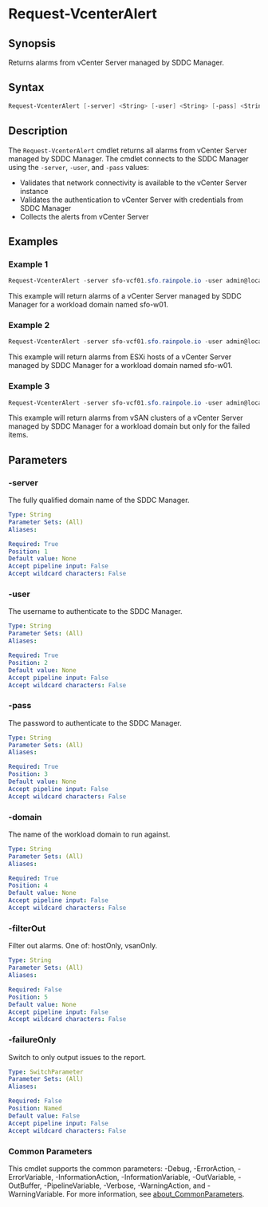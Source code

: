 # Request-VcenterAlert

## Synopsis

Returns alarms from vCenter Server managed by SDDC Manager.

## Syntax

```powershell
Request-VcenterAlert [-server] <String> [-user] <String> [-pass] <String> [-domain] <String> [[-filterOut] <String>] [-failureOnly] [<CommonParameters>]
```

## Description

The `Request-VcenterAlert` cmdlet returns all alarms from vCenter Server managed by SDDC Manager.
The cmdlet connects to the SDDC Manager using the `-server`, `-user`, and `-pass` values:

- Validates that network connectivity is available to the vCenter Server instance
- Validates the authentication to vCenter Server with credentials from SDDC Manager
- Collects the alerts from vCenter Server

## Examples

### Example 1

```powershell
Request-VcenterAlert -server sfo-vcf01.sfo.rainpole.io -user admin@local -pass VMw@re1!VMw@re1! -domain sfo-w01
```

This example will return alarms of a vCenter Server managed by SDDC Manager for a workload domain named sfo-w01.

### Example 2

```powershell
Request-VcenterAlert -server sfo-vcf01.sfo.rainpole.io -user admin@local -pass VMw@re1!VMw@re1! -domain sfo-w01 -filterOut hostOnly
```

This example will return alarms from ESXi hosts of a vCenter Server managed by SDDC Manager for a workload domain named sfo-w01.

### Example 3

```powershell
Request-VcenterAlert -server sfo-vcf01.sfo.rainpole.io -user admin@local -pass VMw@re1!VMw@re1! -domain sfo-w01 -failureOnly
```

This example will return alarms from vSAN clusters of a vCenter Server managed by SDDC Manager for a workload domain but only for the failed items.

## Parameters

### -server

The fully qualified domain name of the SDDC Manager.

```yaml
Type: String
Parameter Sets: (All)
Aliases:

Required: True
Position: 1
Default value: None
Accept pipeline input: False
Accept wildcard characters: False
```

### -user

The username to authenticate to the SDDC Manager.

```yaml
Type: String
Parameter Sets: (All)
Aliases:

Required: True
Position: 2
Default value: None
Accept pipeline input: False
Accept wildcard characters: False
```

### -pass

The password to authenticate to the SDDC Manager.

```yaml
Type: String
Parameter Sets: (All)
Aliases:

Required: True
Position: 3
Default value: None
Accept pipeline input: False
Accept wildcard characters: False
```

### -domain

The name of the workload domain to run against.

```yaml
Type: String
Parameter Sets: (All)
Aliases:

Required: True
Position: 4
Default value: None
Accept pipeline input: False
Accept wildcard characters: False
```

### -filterOut

Filter out alarms.
One of: hostOnly, vsanOnly.

```yaml
Type: String
Parameter Sets: (All)
Aliases:

Required: False
Position: 5
Default value: None
Accept pipeline input: False
Accept wildcard characters: False
```

### -failureOnly

Switch to only output issues to the report.

```yaml
Type: SwitchParameter
Parameter Sets: (All)
Aliases:

Required: False
Position: Named
Default value: False
Accept pipeline input: False
Accept wildcard characters: False
```

### Common Parameters

This cmdlet supports the common parameters: -Debug, -ErrorAction, -ErrorVariable, -InformationAction, -InformationVariable, -OutVariable, -OutBuffer, -PipelineVariable, -Verbose, -WarningAction, and -WarningVariable. For more information, see [about_CommonParameters](http://go.microsoft.com/fwlink/?LinkID=113216).
